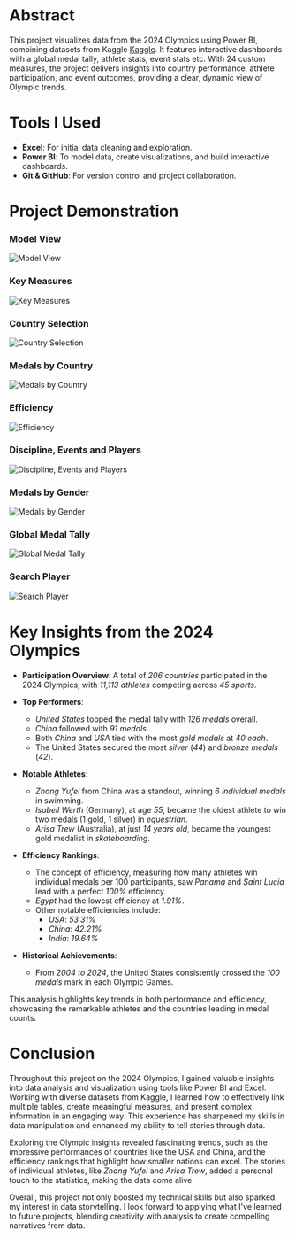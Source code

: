 # Abstract

This project visualizes data from the 2024 Olympics using Power BI, combining datasets from Kaggle [Kaggle](https://www.kaggle.com/datasets/piterfm/paris-2024-olympic-summer-games). It features interactive dashboards with a global medal tally, athlete stats, event stats etc. With 24 custom measures, the project delivers insights into country performance, athlete participation, and event outcomes, providing a clear, dynamic view of Olympic trends.

# Tools I Used

- **Excel**: For initial data cleaning and exploration.
- **Power BI**: To model data, create visualizations, and build interactive dashboards.
- **Git & GitHub**: For version control and project collaboration.


# Project Demonstration

### Model View

![Model View](/Paris%202024%20Olympics%20Dashboard/Gifs/9_model_view.gif)

### Key Measures

![Key Measures](/Paris%202024%20Olympics%20Dashboard/Gifs/10_key_measures.gif)

### Country Selection 

![Country Selection](/Paris%202024%20Olympics%20Dashboard/Gifs/1_country_selection.gif)

### Medals by Country

![Medals by Country](/Paris%202024%20Olympics%20Dashboard/Gifs/2_medals_by_country.gif)

### Efficiency

![Efficiency](/Paris%202024%20Olympics%20Dashboard/Gifs/8_effeciency.gif)

### Discipline, Events and Players

![Discipline, Events and Players](/Paris%202024%20Olympics%20Dashboard/Gifs/3_discipline_and_players.gif)

### Medals by Gender

![Medals by Gender](/Paris%202024%20Olympics%20Dashboard/Gifs/4_medals_by_gender.gif)

### Global Medal Tally

![Global Medal Tally](/Paris%202024%20Olympics%20Dashboard/Gifs/6_global_medal_tally.gif)

### Search Player

![Search Player](/Paris%202024%20Olympics%20Dashboard/Gifs/7_search_player.gif)


# Key Insights from the 2024 Olympics

- **Participation Overview**: A total of *206 countries* participated in the 2024 Olympics, with *11,113 athletes* competing across *45 sports*.
  
- **Top Performers**:
  - *United States* topped the medal tally with *126 medals* overall.
  - *China* followed with *91 medals*.
  - Both *China* and *USA* tied with the most *gold medals* at *40 each*.
  - The United States secured the most *silver* (*44*) and *bronze medals* (*42*).

- **Notable Athletes**:
  - *Zhang Yufei* from China was a standout, winning *6 individual medals* in swimming.
  - *Isabell Werth* (Germany), at age *55*, became the oldest athlete to win two medals (1 gold, 1 silver) in *equestrian*.
  - *Arisa Trew* (Australia), at just *14 years old*, became the youngest gold medalist in *skateboarding*.

- **Efficiency Rankings**:
  - The concept of efficiency, measuring how many athletes win individual medals per 100 participants, saw *Panama* and *Saint Lucia* lead with a perfect *100%* efficiency.
  - *Egypt* had the lowest efficiency at *1.91%*.
  - Other notable efficiencies include:
    - *USA*: *53.31%*
    - *China*: *42.21%*
    - *India*: *19.64%*

- **Historical Achievements**:
  - From *2004 to 2024*, the United States consistently crossed the *100 medals* mark in each Olympic Games.

This analysis highlights key trends in both performance and efficiency, showcasing the remarkable athletes and the countries leading in medal counts.


# Conclusion

Throughout this project on the 2024 Olympics, I gained valuable insights into data analysis and visualization using tools like Power BI and Excel. Working with diverse datasets from Kaggle, I learned how to effectively link multiple tables, create meaningful measures, and present complex information in an engaging way. This experience has sharpened my skills in data manipulation and enhanced my ability to tell stories through data.

Exploring the Olympic insights revealed fascinating trends, such as the impressive performances of countries like the USA and China, and the efficiency rankings that highlight how smaller nations can excel. The stories of individual athletes, like *Zhang Yufei* and *Arisa Trew*, added a personal touch to the statistics, making the data come alive.

Overall, this project not only boosted my technical skills but also sparked my interest in data storytelling. I look forward to applying what I've learned to future projects, blending creativity with analysis to create compelling narratives from data.